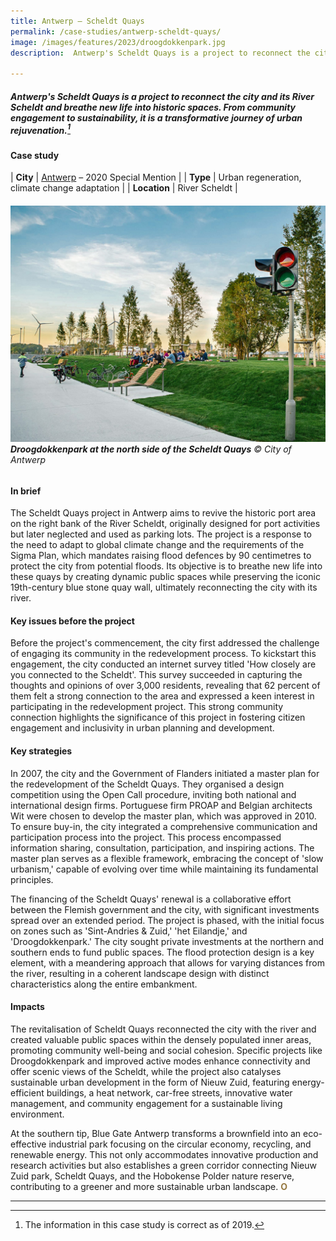 ```yaml
---
title: Antwerp – Scheldt Quays
permalink: /case-studies/antwerp-scheldt-quays/
image: /images/features/2023/droogdokkenpark.jpg
description:  Antwerp's Scheldt Quays is a project to reconnect the city and its River Scheldt and breathe new life into historic spaces. From community engagement to sustainability, it is a transformative journey of urban rejuvenation. 

---
```


##### Antwerp's Scheldt Quays is a project to reconnect the city and its River Scheldt and breathe new life into historic spaces. From community engagement to sustainability, it is a transformative journey of urban rejuvenation.[^1] 

#### **Case study**

| **City** | [Antwerp](/antwerp/) – 2020 Special Mention |
| **Type** | Urban regeneration, climate change adaptation |
| **Location** | River Scheldt |

###### ![Droogdokkenpark at the north side of the Scheldt Quays](/images/features/2023/droogdokkenpark.jpg/)**Droogdokkenpark at the north side of the Scheldt Quays** © City of Antwerp

#### **In brief**

The Scheldt Quays project in Antwerp aims to revive the historic port area on the right bank of the River Scheldt, originally designed for port activities but later neglected and used as parking lots. The project is a response to the need to adapt to global climate change and the requirements of the Sigma Plan, which mandates raising flood defences by 90 centimetres to protect the city from potential floods. Its objective is to breathe new life into these quays by creating dynamic public spaces while preserving the iconic 19th-century blue stone quay wall, ultimately reconnecting the city with its river.

#### **Key issues before the project**

Before the project's commencement, the city first addressed the challenge of engaging its community in the redevelopment process. To kickstart this engagement, the city conducted an internet survey titled 'How closely are you connected to the Scheldt'. This survey succeeded in capturing the thoughts and opinions of over 3,000 residents, revealing that 62 percent of them felt a strong connection to the area and expressed a keen interest in participating in the redevelopment project. This strong community connection highlights the significance of this project in fostering citizen engagement and inclusivity in urban planning and development.

#### **Key strategies**

In 2007, the city and the Government of Flanders initiated a master plan for the redevelopment of the Scheldt Quays. They organised a design competition using the Open Call procedure, inviting both national and international design firms. Portuguese firm PROAP and Belgian architects Wit were chosen to develop the master plan, which was approved in 2010. To ensure buy-in, the city integrated a comprehensive communication and participation process into the project. This process encompassed information sharing, consultation, participation, and inspiring actions. The master plan serves as a flexible framework, embracing the concept of 'slow urbanism,' capable of evolving over time while maintaining its fundamental principles.

The financing of the Scheldt Quays' renewal is a collaborative effort between the Flemish government and the city, with significant investments spread over an extended period. The project is phased, with the initial focus on zones such as 'Sint-Andries & Zuid,' 'het Eilandje,' and 'Droogdokkenpark.' The city sought private investments at the northern and southern ends to fund public spaces. The flood protection design is a key element, with a meandering approach that allows for varying distances from the river, resulting in a coherent landscape design with distinct characteristics along the entire embankment.

#### **Impacts**

The revitalisation of Scheldt Quays reconnected the city with the river and created valuable public spaces within the densely populated inner areas, promoting community well-being and social cohesion. Specific projects like Droogdokkenpark and improved active modes enhance connectivity and offer scenic views of the Scheldt, while the project also catalyses sustainable urban development in the form of Nieuw Zuid, featuring energy-efficient buildings, a heat network, car-free streets, innovative water management, and community engagement for a sustainable living environment.

At the southern tip, Blue Gate Antwerp transforms a brownfield into an eco-effective industrial park focusing on the circular economy, recycling, and renewable energy. This not only accommodates innovative production and research activities but also establishes a green corridor connecting Nieuw Zuid park, Scheldt Quays, and the Hobokense Polder nature reserve, contributing to a greener and more sustainable urban landscape. **<font color="#967942">O</font>**

---

[^1]: The information in this case study is correct as of 2019.
